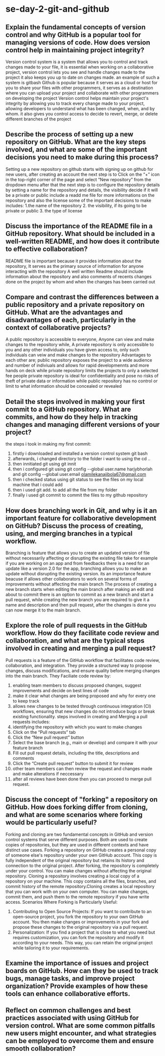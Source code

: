 # se-day-2-git-and-github
## Explain the fundamental concepts of version control and why GitHub is a popular tool for managing versions of code. How does version control help in maintaining project integrity?
Version control system is a system that allows you to control and track changes made to your file, it is essential when working on a collaborative project, version control lets you see and handle changes made to the project it also keeps you up to date on changes made. an example of such a system is gitbash
Github is popular because it serves as a cloud or host for you to share your files with other programmers, it serves as a destination where you can upload your project and collaborate with other programmers on developing the project
Version control helps maintain your project's integrity by allowing you to track every change made to your project, allowing developers to understand what has been changed, when, and by whom. it also gives you control access to decide to revert, merge, or delete different branches of the project 

## Describe the process of setting up a new repository on GitHub. What are the key steps involved, and what are some of the important decisions you need to make during this process?
Setting up a new repository on github starts with signing up on github for new users, after creating an account the next step is to Click on the “+” icon in the top-right corner of the page and select “New repository” from the dropdown menu after that the next step is to configure the repository details by setting a name for the repository and details, the visibility decide if it will be a private or public include a readd me file for more informations on the repository and also the license
some of the important decisions to make includes:
1.the name of the repository
2. the visibility, if its going to be private or public
3. the type of license 

## Discuss the importance of the README file in a GitHub repository. What should be included in a well-written README, and how does it contribute to effective collaboration?
README file is important because it provides information about the repository, It serves as the primary source of information for anyone interacting with the repository
A well written Readme  should include information about the repository and also comments of recents changes done on the project by whom and when the changes has been carried out

## Compare and contrast the differences between a public repository and a private repository on GitHub. What are the advantages and disadvantages of each, particularly in the context of collaborative projects?
A public repository is accessible to everyone, Anyone can view and make changes to the repository while, A private repository is only accessible to you and any other individuals you have given access to, only such individuals can veiw and make changes to the repository
Advantages to each other are;
public repository exposes the project to a wide audience and number of indiviuals and allows for rapid developmennts and more hands on deck while private repository limits the projects to only a selected fee people
private repository is ideal for confidentiality and pose no risks of theft of private data  or information while public repository has no control or limit to what information should be concealed or revealed 

## Detail the steps involved in making your first commit to a GitHub repository. What are commits, and how do they help in tracking changes and managing different versions of your project?
the steps i took in making  my first commit:
1. firstly i downloaded and installed a version control system git bash
2. afterwards, i changed directory to the folder i want to using the cd ..
3. then innitiated git using git innit 
4. then i configured git using git config --global user.name harjybhorlah and git config --global user.email olamilekanajibola67@gmail.com
5. then i checked status using git status to see the files on my local machine that i could add 
6. then i used git add. to add all the file from  my folder 
7. finally i used git commit to commit the files to my github repository



## How does branching work in Git, and why is it an important feature for collaborative development on GitHub? Discuss the process of creating, using, and merging branches in a typical workflow.
Branching is feature that allows you to create an updated version of file without necessarily affecting or disrupting the existing file take for example if you are working on an app and from feedbacks there is a need for an update like a version 2.0 for the app, branching allows you to make an update without disrupting the existing version.
its an importance feature beacuse if allows other collaborators to work on several forms of improvements without affecting the main branch
The process of creating a new branch starts when editing the main branch after making an edit and about to commit  there is an option to commit as a new branch and start a pull request, while creating the new branch you are required to give it a name and description and then pull request, after the changes is done you can now merge it to the main branch.


## Explore the role of pull requests in the GitHub workflow. How do they facilitate code review and collaboration, and what are the typical steps involved in creating and merging a pull request?
Pull requests is a feature of the GitHub workflow that facilitates code review, collaboration, and integration. They provide a structured way to propose changes, discuss modifications, and ensure quality before merging changes into the main branch.
They Faciliate code review by:
1. enabling team members to discuss proposed changes, suggest improvements and decide on best lines of code
2. make it clear what changes are being proposed and why for every one to keep track
3. allows new changes to be tested through continuous integration (CI) workflows, ensuring that new changes do not introduce bugs or break existing functionality.
steps involved in creating and Merging a pull requests includes:
1. identifying the repository with which you want to make changes
2. Click on the “Pull requests” tab
3. Click the “New pull request” button
4. Select the base branch (e.g., main or develop) and compare it with your feature branch
5. Fill out pull request details, including the title, descriptions and comments
6. Click the “Create pull request” button to submit it for review
7. other team members can then review the request and changes made and make alterations if neccessary
8. after all reviews have been done then you can proceed to merge pull request.

## Discuss the concept of "forking" a repository on GitHub. How does forking differ from cloning, and what are some scenarios where forking would be particularly useful?
Forking and cloning are two fundamental concepts in GitHub and version control systems that serve different purposes. Both are used to create copies of repositories, but they are used in different contexts and have distinct use cases.
Forking a repository on GitHub creates a personal copy of someone else's repository under your own GitHub account. This copy is fully independent of the original repository but retains its history and connection to the original project. After forking, the repository is completely under your control. You can make changes without affecting the original repository.
Cloning a repository involves creating a local copy of a repository on your machine. This copy contains all the files, branches, and commit history of the remote repository.Cloning creates a local repository that you can work with on your own computer. You can make changes, commit them, and push them to the remote repository if you have write access.
Scenarios Where Forking is Particularly Useful:
1. Contributing to Open Source Projects: If you want to contribute to an open-source project, you fork the repository to your own GitHub account. You then make changes or improvements in your fork and propose these changes to the original repository via a pull request.
2. Personalization: If you find a project that is close to what you need but requires customization, you can fork the repository and modify it according to your needs. This way, you can retain the original project while tailoring it to your requirements.

## Examine the importance of issues and project boards on GitHub. How can they be used to track bugs, manage tasks, and improve project organization? Provide examples of how these tools can enhance collaborative efforts.

## Reflect on common challenges and best practices associated with using GitHub for version control. What are some common pitfalls new users might encounter, and what strategies can be employed to overcome them and ensure smooth collaboration?
